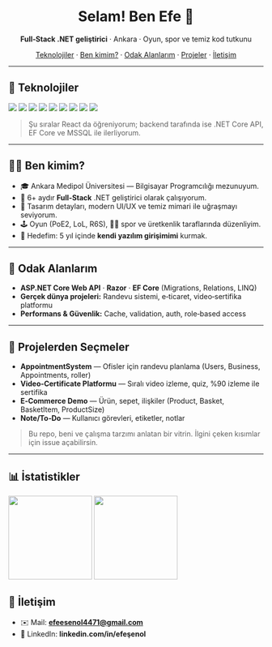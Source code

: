 


<h1 align="center">Selam! Ben Efe 👋</h1>


<p align="center">
<b>Full‑Stack .NET geliştirici</b> · Ankara · Oyun, spor ve temiz kod tutkunu
</p>


<p align="center">
<a href="#-teknolojiler">Teknolojiler</a> ·
<a href="#-ben-kimim">Ben kimim?</a> ·
<a href="#-odak-alanlarim">Odak Alanlarım</a> ·
<a href="#-projelerden-secmeler">Projeler</a> ·
<a href="#-iletisim">İletişim</a>
</p>


---




## 🧰 Teknolojiler


<p>
<img src="https://img.shields.io/badge/.NET%20Core-512BD4?style=for-the-badge&logo=dotnet&logoColor=white"/>
<img src="https://img.shields.io/badge/ASP.NET-5C2D91?style=for-the-badge&logo=.net&logoColor=white"/>
<img src="https://img.shields.io/badge/Entity%20Framework-092E20?style=for-the-badge&logo=ef&logoColor=white"/>
<img src="https://img.shields.io/badge/SQL%20Server-CC2927?style=for-the-badge&logo=microsoftsqlserver&logoColor=white"/>
<img src="https://img.shields.io/badge/HTML5-E34F26?style=for-the-badge&logo=html5&logoColor=white"/>
<img src="https://img.shields.io/badge/CSS3-1572B6?style=for-the-badge&logo=css3&logoColor=white"/>
<img src="https://img.shields.io/badge/JavaScript-F7DF1E?style=for-the-badge&logo=javascript&logoColor=black"/>
<img src="https://img.shields.io/badge/Bootstrap-7952B3?style=for-the-badge&logo=bootstrap&logoColor=white"/>
<img src="https://img.shields.io/badge/GitHub-181717?style=for-the-badge&logo=github&logoColor=white"/>
</p>


> Şu sıralar React da öğreniyorum; backend tarafında ise .NET Core API, EF Core ve MSSQL ile ilerliyorum.


---


## 🙋‍♂️ Ben kimim?


- 🎓 Ankara Medipol Üniversitesi — Bilgisayar Programcılığı mezunuyum.
- 💼 6+ aydır **Full‑Stack** .NET geliştirici olarak çalışıyorum.
- 🧩 Tasarım detayları, modern UI/UX ve temiz mimari ile uğraşmayı seviyorum.
- 🕹 Oyun (PoE2, LoL, R6S), 🏋️‍♂️ spor ve üretkenlik taraflarında düzenliyim.
- 🎯 Hedefim: 5 yıl içinde **kendi yazılım girişimimi** kurmak.


---


## 🔭 Odak Alanlarım


- **ASP.NET Core Web API** · **Razor** · **EF Core** (Migrations, Relations, LINQ)
- **Gerçek dünya projeleri:** Randevu sistemi, e‑ticaret, video‑sertifika platformu
- **Performans & Güvenlik:** Cache, validation, auth, role‑based access


---


## 🚀 Projelerden Seçmeler
- **AppointmentSystem** — Ofisler için randevu planlama (Users, Business, Appointments, roller)
- **Video‑Certificate Platformu** — Sıralı video izleme, quiz, %90 izleme ile sertifika
- **E‑Commerce Demo** — Ürün, sepet, ilişkiler (Product, Basket, BasketItem, ProductSize)
- **Note/To‑Do** — Kullanıcı görevleri, etiketler, notlar


> Bu repo, beni ve çalışma tarzımı anlatan bir vitrin. İlgini çeken kısımlar için issue açabilirsin.


---


## 📊 İstatistikler


<p>
<img src="https://github-readme-stats.vercel.app/api?username=efesenol&show_icons=true&theme=tokyonight" height="165"/>
<img src="https://github-readme-streak-stats.herokuapp.com?user=efesenol&theme=tokyonight&hide_border=false" height="165"/>
</p>

## 🤝 İletişim


- ✉️ Mail: **efeesenol4471@gmail.com**
- 💼 LinkedIn: **linkedin.com/in/efeşenol**
